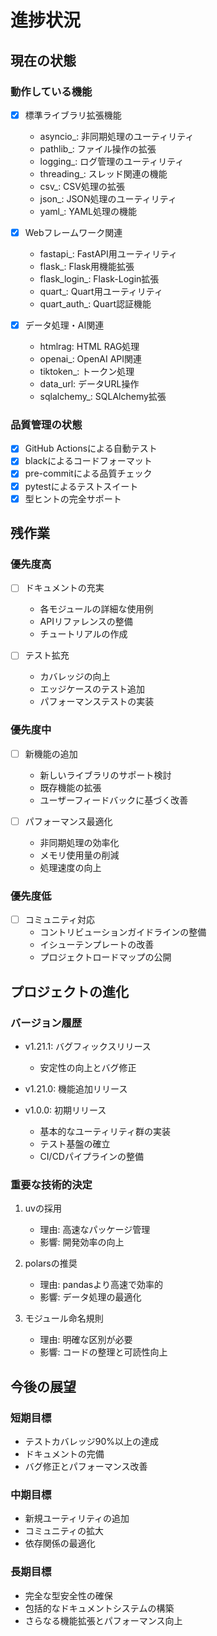# 進捗状況

## 現在の状態

### 動作している機能

- [x] 標準ライブラリ拡張機能
  - asyncio_: 非同期処理のユーティリティ
  - pathlib_: ファイル操作の拡張
  - logging_: ログ管理のユーティリティ
  - threading_: スレッド関連の機能
  - csv_: CSV処理の拡張
  - json_: JSON処理のユーティリティ
  - yaml_: YAML処理の機能

- [x] Webフレームワーク関連
  - fastapi_: FastAPI用ユーティリティ
  - flask_: Flask用機能拡張
  - flask_login_: Flask-Login拡張
  - quart_: Quart用ユーティリティ
  - quart_auth_: Quart認証機能

- [x] データ処理・AI関連
  - htmlrag: HTML RAG処理
  - openai_: OpenAI API関連
  - tiktoken_: トークン処理
  - data_url: データURL操作
  - sqlalchemy_: SQLAlchemy拡張

### 品質管理の状態

- [x] GitHub Actionsによる自動テスト
- [x] blackによるコードフォーマット
- [x] pre-commitによる品質チェック
- [x] pytestによるテストスイート
- [x] 型ヒントの完全サポート

## 残作業

### 優先度高

- [ ] ドキュメントの充実
  - 各モジュールの詳細な使用例
  - APIリファレンスの整備
  - チュートリアルの作成

- [ ] テスト拡充
  - カバレッジの向上
  - エッジケースのテスト追加
  - パフォーマンステストの実装

### 優先度中

- [ ] 新機能の追加
  - 新しいライブラリのサポート検討
  - 既存機能の拡張
  - ユーザーフィードバックに基づく改善

- [ ] パフォーマンス最適化
  - 非同期処理の効率化
  - メモリ使用量の削減
  - 処理速度の向上

### 優先度低

- [ ] コミュニティ対応
  - コントリビューションガイドラインの整備
  - イシューテンプレートの改善
  - プロジェクトロードマップの公開

## プロジェクトの進化

### バージョン履歴

- v1.21.1: バグフィックスリリース
  - 安定性の向上とバグ修正

- v1.21.0: 機能追加リリース

- v1.0.0: 初期リリース
  - 基本的なユーティリティ群の実装
  - テスト基盤の確立
  - CI/CDパイプラインの整備

### 重要な技術的決定

1. uvの採用
   - 理由: 高速なパッケージ管理
   - 影響: 開発効率の向上

2. polarsの推奨
   - 理由: pandasより高速で効率的
   - 影響: データ処理の最適化

3. モジュール命名規則
   - 理由: 明確な区別が必要
   - 影響: コードの整理と可読性向上

## 今後の展望

### 短期目標

- テストカバレッジ90%以上の達成
- ドキュメントの完備
- バグ修正とパフォーマンス改善

### 中期目標

- 新規ユーティリティの追加
- コミュニティの拡大
- 依存関係の最適化

### 長期目標

- 完全な型安全性の確保
- 包括的なドキュメントシステムの構築
- さらなる機能拡張とパフォーマンス向上
